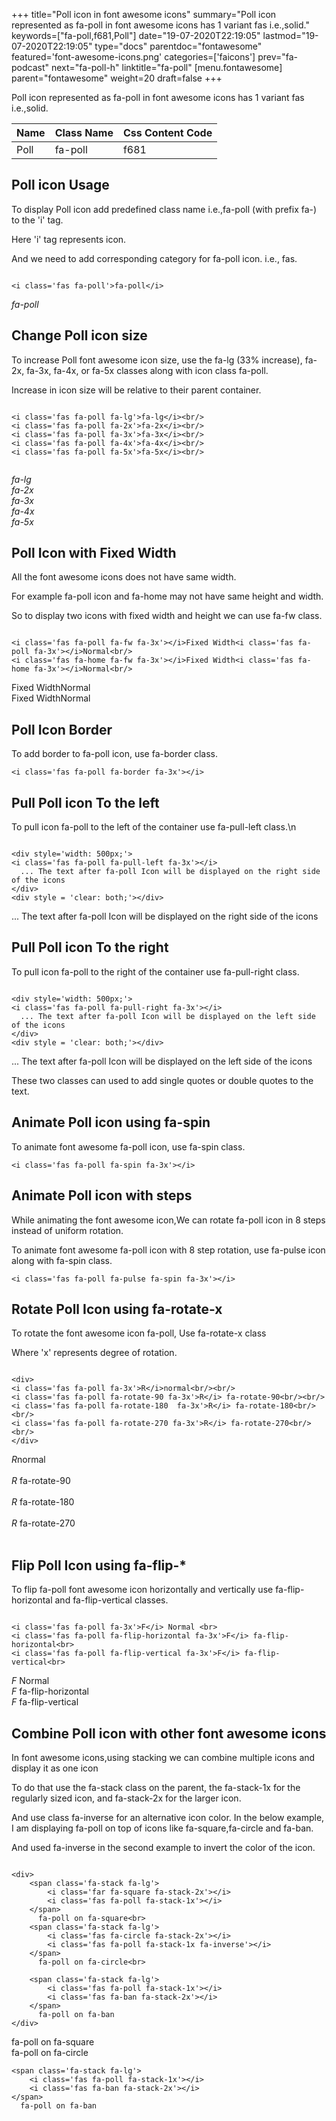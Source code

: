 +++
title="Poll icon in font awesome icons"
summary="Poll icon represented as fa-poll in font awesome icons has 1 variant fas i.e.,solid."
keywords=["fa-poll,f681,Poll"]
date="19-07-2020T22:19:05"
lastmod="19-07-2020T22:19:05"
type="docs"
parentdoc="fontawesome"
featured='font-awesome-icons.png'
categories=['faicons']
prev="fa-podcast"
next="fa-poll-h"
linktitle="fa-poll"
[menu.fontawesome]
parent="fontawesome"
weight=20
draft=false
+++


Poll icon represented as fa-poll in font awesome icons has 1 variant fas i.e.,solid.

<div class='table-responsive'><table class='table'><thead><tr><th>Name</th><th>Class Name</th><th>Css Content Code</th></tr></thead><tbody><tr><td>Poll</td><td>fa-poll</td><td>f681</td></tr></tbody></table></div>



## Poll icon Usage

To display Poll icon add predefined class name i.e.,fa-poll (with prefix fa-) to the 'i' tag.

Here 'i' tag represents icon.

And we need to add corresponding category for fa-poll icon. i.e., fas.


```

<i class='fas fa-poll'>fa-poll</i>
```

<i class='fas fa-poll'>fa-poll</i>




## Change Poll icon size
To increase Poll font awesome icon size, use the fa-lg (33% increase), fa-2x, fa-3x, fa-4x, or fa-5x classes along with icon class fa-poll.

Increase in icon size will be relative to their parent container. 

```

<i class='fas fa-poll fa-lg'>fa-lg</i><br/>
<i class='fas fa-poll fa-2x'>fa-2x</i><br/>
<i class='fas fa-poll fa-3x'>fa-3x</i><br/>
<i class='fas fa-poll fa-4x'>fa-4x</i><br/>
<i class='fas fa-poll fa-5x'>fa-5x</i><br/>
            
```

<i class='fas fa-poll fa-lg'>fa-lg</i><br/>
<i class='fas fa-poll fa-2x'>fa-2x</i><br/>
<i class='fas fa-poll fa-3x'>fa-3x</i><br/>
<i class='fas fa-poll fa-4x'>fa-4x</i><br/>
<i class='fas fa-poll fa-5x'>fa-5x</i><br/>
            



## Poll Icon with Fixed Width 

All the font awesome icons does not have same width.

For example fa-poll icon and fa-home may not have same height and width.

So to display two icons with fixed width and height we can use fa-fw class.


```

<i class='fas fa-poll fa-fw fa-3x'></i>Fixed Width<i class='fas fa-poll fa-3x'></i>Normal<br/>
<i class='fas fa-home fa-fw fa-3x'></i>Fixed Width<i class='fas fa-home fa-3x'></i>Normal<br/>
```

<i class='fas fa-poll fa-fw fa-3x'></i>Fixed Width<i class='fas fa-poll fa-3x'></i>Normal<br/>
<i class='fas fa-home fa-fw fa-3x'></i>Fixed Width<i class='fas fa-home fa-3x'></i>Normal<br/>



## Poll Icon Border 

To add border to fa-poll icon, use fa-border class.


```
<i class='fas fa-poll fa-border fa-3x'></i>

```
<i class='fas fa-poll fa-border fa-3x'></i>





## Pull Poll icon To the left

To pull icon fa-poll to the left of the container use fa-pull-left class.\n

```

<div style='width: 500px;'>
<i class='fas fa-poll fa-pull-left fa-3x'></i>
  ... The text after fa-poll Icon will be displayed on the right side of the icons
</div>
<div style = 'clear: both;'></div>
```

<div style='width: 500px;'>
<i class='fas fa-poll fa-pull-left fa-3x'></i>
  ... The text after fa-poll Icon will be displayed on the right side of the icons
</div>
<div style = 'clear: both;'></div>




## Pull Poll icon To the right
To pull icon fa-poll to the right of the container use fa-pull-right class.

```

<div style='width: 500px;'>
<i class='fas fa-poll fa-pull-right fa-3x'></i>
  ... The text after fa-poll Icon will be displayed on the left side of the icons
</div>
<div style = 'clear: both;'></div>
```

<div style='width: 500px;'>
<i class='fas fa-poll fa-pull-right fa-3x'></i>
  ... The text after fa-poll Icon will be displayed on the left side of the icons
</div>
<div style = 'clear: both;'></div>

These two classes can used to add single quotes or double quotes to the text.


## Animate Poll icon using fa-spin
To animate font awesome fa-poll icon, use fa-spin class.

```
<i class='fas fa-poll fa-spin fa-3x'></i>
```
<i class='fas fa-poll fa-spin fa-3x'></i>




## Animate Poll icon with steps
While animating the font awesome icon,We can rotate fa-poll icon in 8 steps instead of uniform rotation.

To animate font awesome fa-poll icon with 8 step rotation, use fa-pulse icon along with fa-spin class.


```
<i class='fas fa-poll fa-pulse fa-spin fa-3x'></i>

```
<i class='fas fa-poll fa-pulse fa-spin fa-3x'></i>





## Rotate Poll Icon using fa-rotate-x
To rotate the font awesome icon fa-poll, Use fa-rotate-x class

Where 'x' represents degree of rotation.


```

<div>
<i class='fas fa-poll fa-3x'>R</i>normal<br/><br/>
<i class='fas fa-poll fa-rotate-90 fa-3x'>R</i> fa-rotate-90<br/><br/> 
<i class='fas fa-poll fa-rotate-180  fa-3x'>R</i> fa-rotate-180<br/><br/> 
<i class='fas fa-poll fa-rotate-270 fa-3x'>R</i> fa-rotate-270<br/><br/>
</div>
```

<div>
<i class='fas fa-poll fa-3x'>R</i>normal<br/><br/>
<i class='fas fa-poll fa-rotate-90 fa-3x'>R</i> fa-rotate-90<br/><br/> 
<i class='fas fa-poll fa-rotate-180  fa-3x'>R</i> fa-rotate-180<br/><br/> 
<i class='fas fa-poll fa-rotate-270 fa-3x'>R</i> fa-rotate-270<br/><br/>
</div>




## Flip Poll Icon using fa-flip-*
To flip fa-poll font awesome icon horizontally and vertically use fa-flip-horizontal and fa-flip-vertical classes. 

```

<i class='fas fa-poll fa-3x'>F</i> Normal <br>
<i class='fas fa-poll fa-flip-horizontal fa-3x'>F</i> fa-flip-horizontal<br>
<i class='fas fa-poll fa-flip-vertical fa-3x'>F</i> fa-flip-vertical<br>
```

<i class='fas fa-poll fa-3x'>F</i> Normal <br>
<i class='fas fa-poll fa-flip-horizontal fa-3x'>F</i> fa-flip-horizontal<br>
<i class='fas fa-poll fa-flip-vertical fa-3x'>F</i> fa-flip-vertical<br>




## Combine Poll icon with other font awesome icons
In font awesome icons,using stacking we can combine multiple icons and display it as one icon 

To do that use the fa-stack class on the parent, the fa-stack-1x for the regularly sized icon, and fa-stack-2x for the larger icon.

And use class fa-inverse for an alternative icon color. 
In the below example, I am displaying fa-poll on top of icons like fa-square,fa-circle and fa-ban.

And used fa-inverse in the second example to invert the color of the icon.

```

<div>
    <span class='fa-stack fa-lg'>
        <i class='far fa-square fa-stack-2x'></i>
        <i class='fas fa-poll fa-stack-1x'></i>
    </span>
      fa-poll on fa-square<br>
    <span class='fa-stack fa-lg'>
        <i class='fas fa-circle fa-stack-2x'></i>
        <i class='fas fa-poll fa-stack-1x fa-inverse'></i>
    </span>
      fa-poll on fa-circle<br>

    <span class='fa-stack fa-lg'>
        <i class='fas fa-poll fa-stack-1x'></i>
        <i class='fas fa-ban fa-stack-2x'></i>
    </span>
      fa-poll on fa-ban
</div>
```

<div>
    <span class='fa-stack fa-lg'>
        <i class='far fa-square fa-stack-2x'></i>
        <i class='fas fa-poll fa-stack-1x'></i>
    </span>
      fa-poll on fa-square<br>
    <span class='fa-stack fa-lg'>
        <i class='fas fa-circle fa-stack-2x'></i>
        <i class='fas fa-poll fa-stack-1x fa-inverse'></i>
    </span>
      fa-poll on fa-circle<br>

    <span class='fa-stack fa-lg'>
        <i class='fas fa-poll fa-stack-1x'></i>
        <i class='fas fa-ban fa-stack-2x'></i>
    </span>
      fa-poll on fa-ban
</div>






